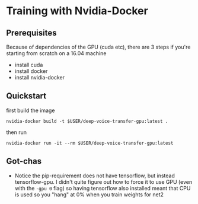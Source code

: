# Training with Nvidia-Docker
## Prerequisites
Because of dependencies of the GPU (cuda etc), there are 3 steps if you're starting from scratch on a 16.04 machine
- install cuda
- install docker
- install nvidia-docker

## Quickstart
first build the image
```
nvidia-docker build -t $USER/deep-voice-transfer-gpu:latest .
```

then run
```
nvidia-docker run -it --rm $USER/deep-voice-transfer-gpu:latest
```

## Got-chas
- Notice the pip-requirement does not have tensorflow, but instead tensorflow-gpu. I didn't quite figure out how to force it to use GPU (even with the `-gpu 0` flag) so having tensorflow also installed meant that CPU is used so you "hang" at 0% when you train weights for net2
